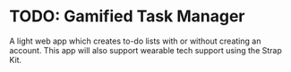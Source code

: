 # TODO: Gamified Task Manager

A light web app which creates to-do lists with or without creating an account. This app will also support wearable tech support using the Strap Kit.